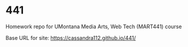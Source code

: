 # 441
Homework repo for UMontana Media Arts, Web Tech (MART441) course

Base URL for site:
https://cassandra112.github.io/441/
